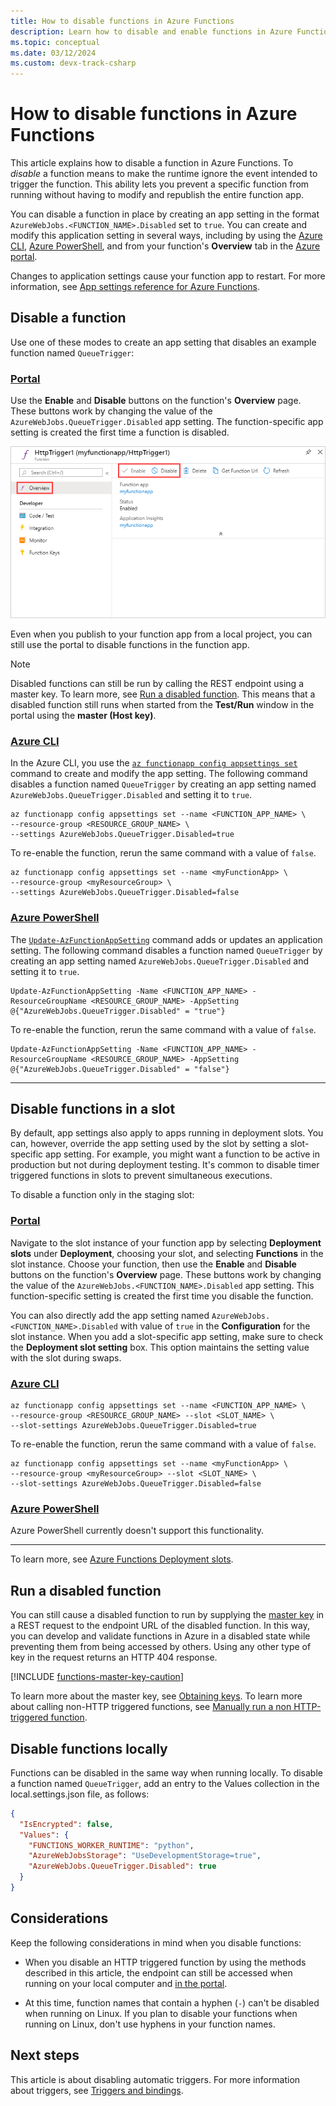 ```yaml
---
title: How to disable functions in Azure Functions
description: Learn how to disable and enable functions in Azure Functions.
ms.topic: conceptual
ms.date: 03/12/2024 
ms.custom: devx-track-csharp
---
```


# How to disable functions in Azure Functions

This article explains how to disable a function in Azure Functions. To *disable* a function means to make the runtime ignore the event intended to trigger the function. This ability lets you prevent a specific function from running without having to modify and republish the entire function app.

You can disable a function in place by creating an app setting in the format `AzureWebJobs.<FUNCTION_NAME>.Disabled` set to `true`. You can create and modify this application setting in several ways, including by using the [Azure CLI](/cli/azure/), [Azure PowerShell](/powershell/azure/), and from your function's **Overview** tab in the [Azure portal](https://portal.azure.com). 

Changes to application settings cause your function app to restart. For more information, see [App settings reference for Azure Functions](functions-app-settings.md).

## Disable a function

Use one of these modes to create an app setting that disables an example function named `QueueTrigger`: 

### [Portal](#tab/portal)

Use the **Enable** and **Disable** buttons on the function's **Overview** page. These buttons work by changing the value of the `AzureWebJobs.QueueTrigger.Disabled` app setting. The function-specific app setting is created the first time a function is disabled. 

![Function state switch](media/disable-function/function-state-switch.png)

Even when you publish to your function app from a local project, you can still use the portal to disable functions in the function app. 

> [!NOTE]  
> Disabled functions can still be run by calling the REST endpoint using a master key. To learn more, see [Run a disabled function](#run-a-disabled-function). This means that a disabled function still runs when started from the **Test/Run** window in the portal using the **master (Host key)**. 

### [Azure CLI](#tab/azurecli)

In the Azure CLI, you use the [`az functionapp config appsettings set`](/cli/azure/functionapp/config/appsettings#az-functionapp-config-appsettings-set) command to create and modify the app setting. The following command disables a function named `QueueTrigger` by creating an app setting named `AzureWebJobs.QueueTrigger.Disabled` and setting it to `true`.  

```azurecli-interactive
az functionapp config appsettings set --name <FUNCTION_APP_NAME> \
--resource-group <RESOURCE_GROUP_NAME> \
--settings AzureWebJobs.QueueTrigger.Disabled=true
```

To re-enable the function, rerun the same command with a value of `false`.

```azurecli-interactive
az functionapp config appsettings set --name <myFunctionApp> \
--resource-group <myResourceGroup> \
--settings AzureWebJobs.QueueTrigger.Disabled=false
```

### [Azure PowerShell](#tab/powershell)

The [`Update-AzFunctionAppSetting`](/powershell/module/az.functions/update-azfunctionappsetting) command adds or updates an application setting. The following command disables a function named `QueueTrigger` by creating an app setting named `AzureWebJobs.QueueTrigger.Disabled` and setting it to `true`. 

```azurepowershell-interactive
Update-AzFunctionAppSetting -Name <FUNCTION_APP_NAME> -ResourceGroupName <RESOURCE_GROUP_NAME> -AppSetting @{"AzureWebJobs.QueueTrigger.Disabled" = "true"}
```

To re-enable the function, rerun the same command with a value of `false`.

```azurepowershell-interactive
Update-AzFunctionAppSetting -Name <FUNCTION_APP_NAME> -ResourceGroupName <RESOURCE_GROUP_NAME> -AppSetting @{"AzureWebJobs.QueueTrigger.Disabled" = "false"}
```
---

## Disable functions in a slot

By default, app settings also apply to apps running in deployment slots. You can, however, override the app setting used by the slot by setting a slot-specific app setting. For example, you might want a function to be active in production but not during deployment testing. It's common to disable timer triggered functions in slots to prevent simultaneous executions. 

To disable a function only in the staging slot:

### [Portal](#tab/portal)

Navigate to the slot instance of your function app by selecting **Deployment slots** under **Deployment**, choosing your slot, and selecting **Functions** in the slot instance. Choose your function, then use the **Enable** and **Disable** buttons on the function's **Overview** page. These buttons work by changing the value of the `AzureWebJobs.<FUNCTION_NAME>.Disabled` app setting. This function-specific setting is created the first time you disable the function. 

You can also directly add the app setting named `AzureWebJobs.<FUNCTION_NAME>.Disabled` with value of `true` in the **Configuration** for the slot instance. When you add a slot-specific app setting, make sure to check the **Deployment slot setting** box. This option maintains the setting value with the slot during swaps.

### [Azure CLI](#tab/azurecli)

```azurecli-interactive
az functionapp config appsettings set --name <FUNCTION_APP_NAME> \
--resource-group <RESOURCE_GROUP_NAME> --slot <SLOT_NAME> \
--slot-settings AzureWebJobs.QueueTrigger.Disabled=true
```
To re-enable the function, rerun the same command with a value of `false`.

```azurecli-interactive
az functionapp config appsettings set --name <myFunctionApp> \
--resource-group <myResourceGroup> --slot <SLOT_NAME> \
--slot-settings AzureWebJobs.QueueTrigger.Disabled=false
```

### [Azure PowerShell](#tab/powershell)

Azure PowerShell currently doesn't support this functionality.

---

To learn more, see [Azure Functions Deployment slots](functions-deployment-slots.md).

## Run a disabled function

You can still cause a disabled function to run by supplying the [master key](functions-bindings-http-webhook-trigger.md#master-key-admin-level) in a REST request to the endpoint URL of the disabled function. In this way, you can develop and validate functions in Azure in a disabled state while preventing them from being accessed by others. Using any other type of key in the request returns an HTTP 404 response. 

[!INCLUDE [functions-master-key-caution](../../includes/functions-master-key-caution.md)]

To learn more about the master key, see [Obtaining keys](functions-bindings-http-webhook-trigger.md#obtaining-keys). To learn more about calling non-HTTP triggered functions, see [Manually run a non HTTP-triggered function](functions-manually-run-non-http.md).

## Disable functions locally 

Functions can be disabled in the same way when running locally. To disable a function named `QueueTrigger`, add an entry to the Values collection in the local.settings.json file, as follows:

```json
{
  "IsEncrypted": false,
  "Values": {
    "FUNCTIONS_WORKER_RUNTIME": "python",
    "AzureWebJobsStorage": "UseDevelopmentStorage=true", 
    "AzureWebJobs.QueueTrigger.Disabled": true
  }
}
``` 

## Considerations

Keep the following considerations in mind when you disable functions:

+ When you disable an HTTP triggered function by using the methods described in this article, the endpoint can still be accessed when running on your local computer and [in the portal](#run-a-disabled-function).  

+ At this time, function names that contain a hyphen (`-`) can't be disabled when running on Linux. If you plan to disable your functions when running on Linux, don't use hyphens in your function names.

## Next steps

This article is about disabling automatic triggers. For more information about triggers, see [Triggers and bindings](functions-triggers-bindings.md).
